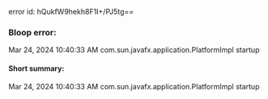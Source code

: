 error id: hQukfW9hekh8F1I+/PJ5tg==
### Bloop error:

Mar 24, 2024 10:40:33 AM com.sun.javafx.application.PlatformImpl startup
#### Short summary: 

Mar 24, 2024 10:40:33 AM com.sun.javafx.application.PlatformImpl startup